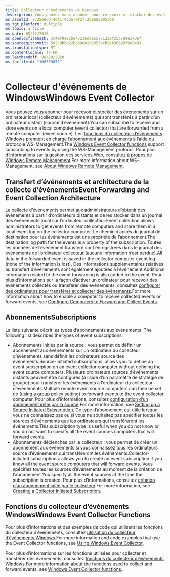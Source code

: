 ```yaml
---
title: Collecteur d'événements de Windows
description: Vous pouvez vous abonner pour recevoir et stocker des événements sur un ordinateur local (collecteur d’événements) qui sont transférés à partir d’un ordinateur distant (source d’événement).
ms.assetid: 7725e06d-4df1-4b3e-9f2f-2b8bdd805cb6
ms.tgt_platform: multiple
ms.topic: article
ms.date: 05/31/2018
ms.openlocfilehash: 3c4ef9e0cb647236daa55771222f25b7e0e370ef
ms.sourcegitcommit: 592c9bbd22ba69802dc353bcb5eb30699f9e9403
ms.translationtype: MT
ms.contentlocale: fr-FR
ms.lasthandoff: 08/20/2020
ms.locfileid: "106509852"
---
```

# <a name="windows-event-collector"></a><span data-ttu-id="d3d63-103">Collecteur d'événements de Windows</span><span class="sxs-lookup"><span data-stu-id="d3d63-103">Windows Event Collector</span></span>

<span data-ttu-id="d3d63-104">Vous pouvez vous abonner pour recevoir et stocker des événements sur un ordinateur local (collecteur d’événements) qui sont transférés à partir d’un ordinateur distant (source d’événement).</span><span class="sxs-lookup"><span data-stu-id="d3d63-104">You can subscribe to receive and store events on a local computer (event collector) that are forwarded from a remote computer (event source).</span></span> <span data-ttu-id="d3d63-105">Les [fonctions du collecteur d’événements Windows](windows-event-collector-functions.md) prennent en charge l’abonnement aux événements à l’aide du protocole WS-Management.</span><span class="sxs-lookup"><span data-stu-id="d3d63-105">The [Windows Event Collector functions](windows-event-collector-functions.md) support subscribing to events by using the WS-Management protocol.</span></span> <span data-ttu-id="d3d63-106">Pour plus d’informations sur la gestion des services Web, consultez [à propos de Windows Remote Management](/windows/desktop/WinRM/about-windows-remote-management).</span><span class="sxs-lookup"><span data-stu-id="d3d63-106">For more information about WS-Management, see [About Windows Remote Management](/windows/desktop/WinRM/about-windows-remote-management).</span></span>

## <a name="event-forwarding-and-event-collection-architecture"></a><span data-ttu-id="d3d63-107">Transfert d’événements et architecture de la collecte d’événements</span><span class="sxs-lookup"><span data-stu-id="d3d63-107">Event Forwarding and Event Collection Architecture</span></span>

<span data-ttu-id="d3d63-108">La collecte d’événements permet aux administrateurs d’obtenir des événements à partir d’ordinateurs distants et de les stocker dans un journal des événements local sur l’ordinateur collecteur.</span><span class="sxs-lookup"><span data-stu-id="d3d63-108">Event collection allows administrators to get events from remote computers and store them in a local event log on the collector computer.</span></span> <span data-ttu-id="d3d63-109">Le chemin d’accès du journal de destination pour les événements est une propriété de l’abonnement.</span><span class="sxs-lookup"><span data-stu-id="d3d63-109">The destination log path for the events is a property of the subscription.</span></span> <span data-ttu-id="d3d63-110">Toutes les données de l’événement transféré sont enregistrées dans le journal des événements de l’ordinateur collecteur (aucune information n’est perdue).</span><span class="sxs-lookup"><span data-stu-id="d3d63-110">All data in the forwarded event is saved in the collector computer event log (none of the information is lost).</span></span> <span data-ttu-id="d3d63-111">Des informations supplémentaires relatives au transfert d’événements sont également ajoutées à l’événement.</span><span class="sxs-lookup"><span data-stu-id="d3d63-111">Additional information related to the event forwarding is also added to the event.</span></span> <span data-ttu-id="d3d63-112">Pour plus d’informations sur la façon d’activer un ordinateur pour recevoir des événements collectés ou transférer des événements, consultez [configurer des ordinateurs pour transférer et collecter des événements](/previous-versions/windows/it-pro/windows-server-2008-R2-and-2008/cc748890(v=ws.11)).</span><span class="sxs-lookup"><span data-stu-id="d3d63-112">For more information about how to enable a computer to receive collected events or forward events, see [Configure Computers to Forward and Collect Events](/previous-versions/windows/it-pro/windows-server-2008-R2-and-2008/cc748890(v=ws.11)).</span></span>

## <a name="subscriptions"></a><span data-ttu-id="d3d63-113">Abonnements</span><span class="sxs-lookup"><span data-stu-id="d3d63-113">Subscriptions</span></span>

<span data-ttu-id="d3d63-114">La liste suivante décrit les types d’abonnements aux événements :</span><span class="sxs-lookup"><span data-stu-id="d3d63-114">The following list describes the types of event subscriptions:</span></span>

-   <span data-ttu-id="d3d63-115">Abonnements initiés par la source : vous permet de définir un abonnement aux événements sur un ordinateur du collecteur d’événements sans définir les ordinateurs source des événements.</span><span class="sxs-lookup"><span data-stu-id="d3d63-115">Source-initiated subscriptions: allows you to define an event subscription on an event collector computer without defining the event source computers.</span></span> <span data-ttu-id="d3d63-116">Plusieurs ordinateurs sources d’événements distants peuvent être configurés (à l’aide d’un paramètre de stratégie de groupe) pour transférer les événements à l’ordinateur du collecteur d’événements.</span><span class="sxs-lookup"><span data-stu-id="d3d63-116">Multiple remote event source computers can then be set up (using a group policy setting) to forward events to the event collector computer.</span></span> <span data-ttu-id="d3d63-117">Pour plus d’informations, consultez [configuration d’un abonnement initié par la source](setting-up-a-source-initiated-subscription.md).</span><span class="sxs-lookup"><span data-stu-id="d3d63-117">For more information, see [Setting up a Source Initiated Subscription](setting-up-a-source-initiated-subscription.md).</span></span> <span data-ttu-id="d3d63-118">Ce type d’abonnement est utile lorsque vous ne connaissez pas ou si vous ne souhaitez pas spécifier toutes les sources d’événements que les ordinateurs qui transféreront les événements.</span><span class="sxs-lookup"><span data-stu-id="d3d63-118">This subscription type is useful when you do not know or you do not want to specify all the event sources computers that will forward events.</span></span>
-   <span data-ttu-id="d3d63-119">Abonnements déclenchés par le collecteur : vous permet de créer un abonnement aux événements si vous connaissez tous les ordinateurs source d’événements qui transféreront les événements.</span><span class="sxs-lookup"><span data-stu-id="d3d63-119">Collector-initiated subscriptions: allows you to create an event subscription if you know all the event source computers that will forward events.</span></span> <span data-ttu-id="d3d63-120">Vous spécifiez toutes les sources d’événements au moment de la création de l’abonnement.</span><span class="sxs-lookup"><span data-stu-id="d3d63-120">You specify all the event sources at the time the subscription is created.</span></span> <span data-ttu-id="d3d63-121">Pour plus d’informations, consultez [création d’un abonnement initié par le collecteur](creating-an-event-collector-subscription.md).</span><span class="sxs-lookup"><span data-stu-id="d3d63-121">For more information, see [Creating a Collector Initiated Subscription](creating-an-event-collector-subscription.md).</span></span>

## <a name="windows-event-collector-functions"></a><span data-ttu-id="d3d63-122">Fonctions du collecteur d’événements Windows</span><span class="sxs-lookup"><span data-stu-id="d3d63-122">Windows Event Collector Functions</span></span>

<span data-ttu-id="d3d63-123">Pour plus d’informations et des exemples de code qui utilisent les fonctions du collecteur d’événements, consultez [utilisation du collecteur d’événements Windows](using-windows-event-collector.md).</span><span class="sxs-lookup"><span data-stu-id="d3d63-123">For more information and code examples that use the Event Collector functions, see [Using Windows Event Collector](using-windows-event-collector.md).</span></span>

<span data-ttu-id="d3d63-124">Pour plus d’informations sur les fonctions utilisées pour collecter et transférer des événements, consultez [fonctions du collecteur d’événements Windows](windows-event-collector-functions.md).</span><span class="sxs-lookup"><span data-stu-id="d3d63-124">For more information about the functions used to collect and forward events, see [Windows Event Collector functions](windows-event-collector-functions.md).</span></span>

 

 